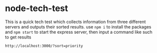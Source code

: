 # node-tech-test

This is a quick tech test which collects information from three different servers and outputs their sorted results.
use `npm i` to install the packages and `npm start` to start the express server, then input a command like such to get results

`http://localhost:3000/?sort=priority`
